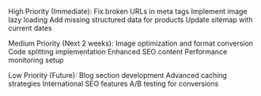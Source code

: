 High Priority (Immediate):
Fix broken URLs in meta tags
Implement image lazy loading
Add missing structured data for products
Update sitemap with current dates

Medium Priority (Next 2 weeks):
Image optimization and format conversion
Code splitting implementation
Enhanced SEO content
Performance monitoring setup

Low Priority (Future):
Blog section development
Advanced caching strategies
International SEO features
A/B testing for conversions